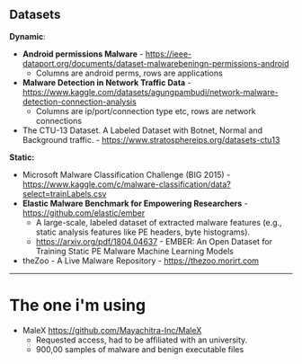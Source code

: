 ## Datasets

**Dynamic**:

- **Android permissions Malware** - https://ieee-dataport.org/documents/dataset-malwarebeningn-permissions-android
  - Columns are android perms, rows are applications
- **Malware Detection in Network Traffic Data** - https://www.kaggle.com/datasets/agungpambudi/network-malware-detection-connection-analysis
  - Columns are ip/port/connection type etc, rows are network connections
- The CTU-13 Dataset. A Labeled Dataset with Botnet, Normal and Background traffic. - https://www.stratosphereips.org/datasets-ctu13

**Static:**

- Microsoft Malware Classification Challenge (BIG 2015) - https://www.kaggle.com/c/malware-classification/data?select=trainLabels.csv
- **Elastic Malware Benchmark for Empowering Researchers** - https://github.com/elastic/ember
  - A large-scale, labeled dataset of extracted malware features (e.g., static analysis features like PE headers, byte histograms).
  - https://arxiv.org/pdf/1804.04637 - EMBER: An Open Dataset for Training Static PE Malware Machine Learning Models
- theZoo - A Live Malware Repository - https://thezoo.morirt.com

***

# The one i'm using

- MaleX https://github.com/Mayachitra-Inc/MaleX
	- Requested access, had to be affiliated with an university.
	- 900,00 samples of malware and benign executable files